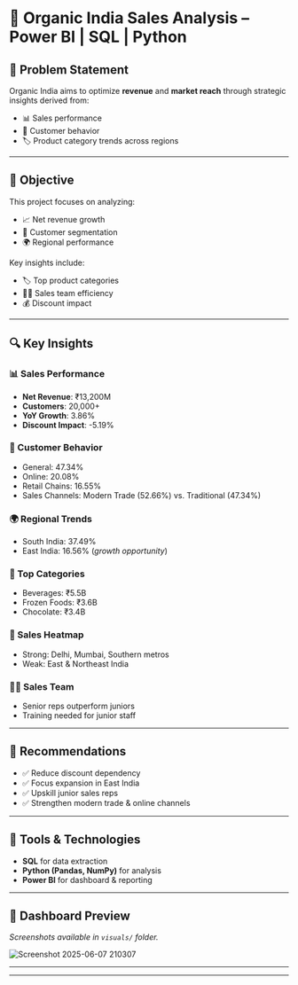 # 🌿 Organic India Sales Analysis – Power BI | SQL | Python

## 📌 Problem Statement

Organic India aims to optimize **revenue** and **market reach** through strategic insights derived from:
- 📊 Sales performance
- 👥 Customer behavior
- 🏷️ Product category trends across regions

---

## 🎯 Objective

This project focuses on analyzing:
- 📈 Net revenue growth
- 🎯 Customer segmentation
- 🌍 Regional performance

Key insights include:
- 🏷️ Top product categories
- 👨‍💼 Sales team efficiency
- 💰 Discount impact

---

## 🔍 Key Insights

### 📊 Sales Performance
- **Net Revenue**: ₹13,200M
- **Customers**: 20,000+
- **YoY Growth**: 3.86%
- **Discount Impact**: -5.19%

### 👥 Customer Behavior
- General: 47.34%
- Online: 20.08%
- Retail Chains: 16.55%
- Sales Channels: Modern Trade (52.66%) vs. Traditional (47.34%)

### 🌍 Regional Trends
- South India: 37.49%
- East India: 16.56% (*growth opportunity*)

### 🥤 Top Categories
- Beverages: ₹5.5B
- Frozen Foods: ₹3.6B
- Chocolate: ₹3.4B

### 📍 Sales Heatmap
- Strong: Delhi, Mumbai, Southern metros
- Weak: East & Northeast India

### 👨‍💼 Sales Team
- Senior reps outperform juniors
- Training needed for junior staff

---

## 🚀 Recommendations

- ✅ Reduce discount dependency
- ✅ Focus expansion in East India
- ✅ Upskill junior sales reps
- ✅ Strengthen modern trade & online channels

---

## 🧰 Tools & Technologies

- **SQL** for data extraction
- **Python (Pandas, NumPy)** for analysis
- **Power BI** for dashboard & reporting

---

## 📸 Dashboard Preview

*Screenshots available in `visuals/` folder.*

![Screenshot 2025-06-07 210307](https://github.com/user-attachments/assets/80bd1f46-ec54-4f08-bb99-27710e581f11)

---

---


